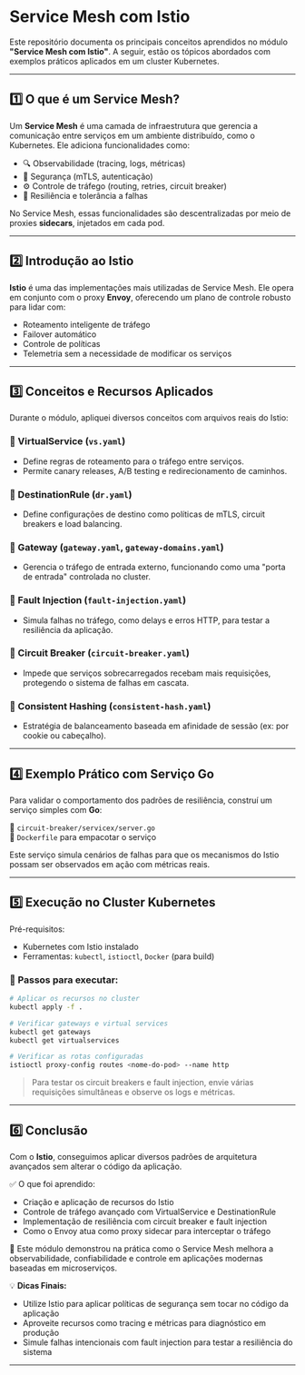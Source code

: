 # Service Mesh com Istio

Este repositório documenta os principais conceitos aprendidos no módulo **"Service Mesh com Istio"**. A seguir, estão os tópicos abordados com exemplos práticos aplicados em um cluster Kubernetes.

---

## 1️⃣ O que é um Service Mesh?

Um **Service Mesh** é uma camada de infraestrutura que gerencia a comunicação entre serviços em um ambiente distribuído, como o Kubernetes. Ele adiciona funcionalidades como:

- 🔍 Observabilidade (tracing, logs, métricas)
- 🔐 Segurança (mTLS, autenticação)
- ⚙️ Controle de tráfego (routing, retries, circuit breaker)
- 🧠 Resiliência e tolerância a falhas

No Service Mesh, essas funcionalidades são descentralizadas por meio de proxies **sidecars**, injetados em cada pod.

---

## 2️⃣ Introdução ao Istio

**Istio** é uma das implementações mais utilizadas de Service Mesh. Ele opera em conjunto com o proxy **Envoy**, oferecendo um plano de controle robusto para lidar com:

- Roteamento inteligente de tráfego
- Failover automático
- Controle de políticas
- Telemetria sem a necessidade de modificar os serviços

---

## 3️⃣ Conceitos e Recursos Aplicados

Durante o módulo, apliquei diversos conceitos com arquivos reais do Istio:

### 📌 VirtualService (`vs.yaml`)
- Define regras de roteamento para o tráfego entre serviços.
- Permite canary releases, A/B testing e redirecionamento de caminhos.

### 📌 DestinationRule (`dr.yaml`)
- Define configurações de destino como políticas de mTLS, circuit breakers e load balancing.

### 📌 Gateway (`gateway.yaml`, `gateway-domains.yaml`)
- Gerencia o tráfego de entrada externo, funcionando como uma "porta de entrada" controlada no cluster.

### 📌 Fault Injection (`fault-injection.yaml`)
- Simula falhas no tráfego, como delays e erros HTTP, para testar a resiliência da aplicação.

### 📌 Circuit Breaker (`circuit-breaker.yaml`)
- Impede que serviços sobrecarregados recebam mais requisições, protegendo o sistema de falhas em cascata.

### 📌 Consistent Hashing (`consistent-hash.yaml`)
- Estratégia de balanceamento baseada em afinidade de sessão (ex: por cookie ou cabeçalho).

---

## 4️⃣ Exemplo Prático com Serviço Go

Para validar o comportamento dos padrões de resiliência, construí um serviço simples com **Go**:

📁 `circuit-breaker/servicex/server.go`  
📄 `Dockerfile` para empacotar o serviço

Este serviço simula cenários de falhas para que os mecanismos do Istio possam ser observados em ação com métricas reais.

---

## 5️⃣ Execução no Cluster Kubernetes

Pré-requisitos:
- Kubernetes com Istio instalado
- Ferramentas: `kubectl`, `istioctl`, `Docker` (para build)

### 🔧 Passos para executar:

```sh
# Aplicar os recursos no cluster
kubectl apply -f .

# Verificar gateways e virtual services
kubectl get gateways
kubectl get virtualservices

# Verificar as rotas configuradas
istioctl proxy-config routes <nome-do-pod> --name http
```

> Para testar os circuit breakers e fault injection, envie várias requisições simultâneas e observe os logs e métricas.

---

## 6️⃣ Conclusão

Com o **Istio**, conseguimos aplicar diversos padrões de arquitetura avançados sem alterar o código da aplicação.

✅ O que foi aprendido:
- Criação e aplicação de recursos do Istio
- Controle de tráfego avançado com VirtualService e DestinationRule
- Implementação de resiliência com circuit breaker e fault injection
- Como o Envoy atua como proxy sidecar para interceptar o tráfego

🚀 Este módulo demonstrou na prática como o Service Mesh melhora a observabilidade, confiabilidade e controle em aplicações modernas baseadas em microserviços.

💡 **Dicas Finais:**
- Utilize Istio para aplicar políticas de segurança sem tocar no código da aplicação
- Aproveite recursos como tracing e métricas para diagnóstico em produção
- Simule falhas intencionais com fault injection para testar a resiliência do sistema

---
